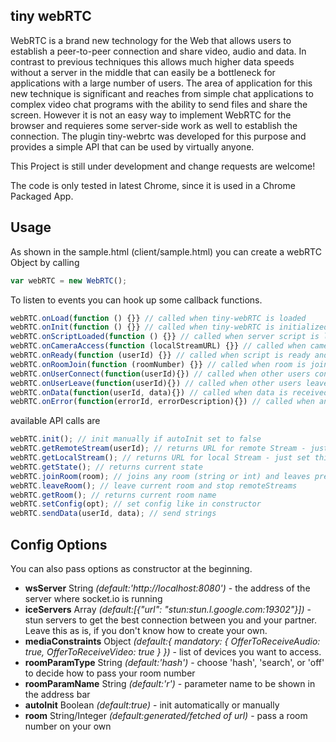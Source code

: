 ## tiny webRTC


WebRTC is a brand new technology for the Web that allows users to establish a peer-to-peer connection and share video, audio and data. In contrast to previous techniques this allows much higher data speeds without a server in the middle that can easily be a bottleneck for applications with a large number of users.
The area of application for this new technique is significant and reaches from simple chat applications to complex video chat programs with the ability to send files and share the screen.
However it is not an easy way to implement WebRTC for the browser and requieres some server-side work as well to establish the connection. The plugin tiny-webrtc was developed for this purpose and provides a simple API that can be used by virtually anyone.

This Project is still under development and change requests are welcome!

The code is only tested in latest Chrome, since it is used in a Chrome Packaged App.

## Usage

As shown in the sample.html (client/sample.html) you can create a webRTC Object by calling 

``` js
var webRTC = new WebRTC();
```

To listen to events you can hook up some callback functions.

``` js
webRTC.onLoad(function () {}} // called when tiny-webRTC is loaded
webRTC.onInit(function () {}} // called when tiny-webRTC is initialized
webRTC.onScriptLoaded(function () {}} // called when server script is loaded
webRTC.onCameraAccess(function (localStreamURL) {}} // called when camera access is granted
webRTC.onReady(function (userId) {}} // called when script is ready and userId is available
webRTC.onRoomJoin(function (roomNumber) {}} // called when room is joined
webRTC.onUserConnect(function(userId){}) // called when other users connect
webRTC.onUserLeave(function(userId){}) // called when other users leave
webRTC.onData(function(userId, data){}) // called when data is received
webRTC.onError(function(errorId, errorDescription){}) // called when an error occurs
```

available API calls are

``` js
webRTC.init(); // init manually if autoInit set to false
webRTC.getRemoteStream(userId); // returns URL for remote Stream - just set this as src for your video element
webRTC.getLocalStream(); // returns URL for local Stream - just set this as src for your video element
webRTC.getState(); // returns current state
webRTC.joinRoom(room); // joins any room (string or int) and leaves previous rooms
webRTC.leaveRoom(); // leave current room and stop remoteStreams
webRTC.getRoom(); // returns current room name
webRTC.setConfig(opt); // set config like in constructor
webRTC.sendData(userId, data); // send strings
```

## Config Options

You can also pass options as constructor at the beginning.

- **wsServer** String *(default:'http://localhost:8080')* - the address of the server where socket.io is running
- **iceServers** Array *(default:[{"url": "stun:stun.l.google.com:19302"}])* - stun servers to get the best connection between you and your partner. Leave this as is, if you don't know how to create your own.
- **mediaConstraints** Object *(default:{ mandatory: { OfferToReceiveAudio: true, OfferToReceiveVideo: true } })* - list of devices you want to access.
- **roomParamType** String *(default:'hash')* - choose 'hash', 'search', or 'off' to decide how to pass your room number
- **roomParamName** String *(default:'r')* - parameter name to be shown in the address bar
- **autoInit** Boolean *(default:true)* - init automatically or manually
- **room** String/Integer *(default:generated/fetched of url)* - pass a room number on your own

